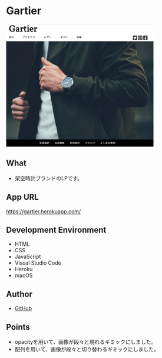 # Gartier
<img src="img/demo.jpg" width="400px">

## What
- 架空時計ブランドのLPです。
## App URL
https://gartier.herokuapp.com/
## Development Environment
- HTML
- CSS
- JavaScript
- Visual Studio Code
- Heroku
- macOS
## Author
- [GitHub](https://github.com/yumiki06/)
## Points
- opacityを用いて、画像が段々と現れるギミックにしました。
- 配列を用いて、画像が段々と切り替わるギミックにしました。
